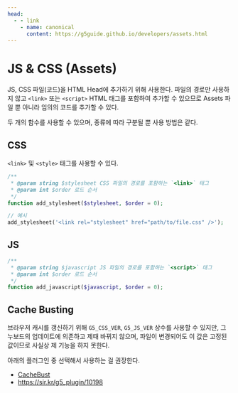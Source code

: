 ```yaml
---
head:
  - - link
    - name: canonical
      content: https://g5guide.github.io/developers/assets.html
---
```


# JS & CSS (Assets)

JS, CSS 파일(코드)을 HTML Head에 추가하기 위해 사용한다. 파일의 경로만 사용하지 않고 `<link>` 또는 `<script>` HTML 태그를 포함하여 추가할 수 있으므로 Assets 파일 뿐 아니라 임의의 코드를 추가할 수 있다.

두 개의 함수를 사용할 수 있으며, 종류에 따라 구분될 뿐 사용 방법은 같다.

## CSS

`<link>` 및 `<style>` 태그를 사용할 수 있다.

```php
/**
 * @param string $stylesheet CSS 파일의 경로를 포함하는 `<link>` 태그
 * @param int $order 로드 순서
 */
function add_stylesheet($stylesheet, $order = 0);

// 예시
add_stylesheet('<link rel="stylesheet" href="path/to/file.css" />');
```

## JS

```php
/**
 * @param string $javascript JS 파일의 경로를 포함하는 `<script>` 태그
 * @param int $order 로드 순서
 */
function add_javascript($javascript, $order = 0);
```

## Cache Busting

브라우저 캐시를 갱신하기 위해 `G5_CSS_VER`, `G5_JS_VER` 상수를 사용할 수 있지만, 그누보드의 업데이트에 의존하고 제때 바뀌지 않으며, 파일이 변경되어도 이 값은 고정된 값이므로 사실상 제 기능을 하지 못한다.

아래의 플러그인 중 선택해서 사용하는 걸 권장한다.

- [CacheBust](https://sir.kr/g5_plugin?sca=&sfl=wr_subject&stx=kg+cachebust)
- https://sir.kr/g5_plugin/10198
